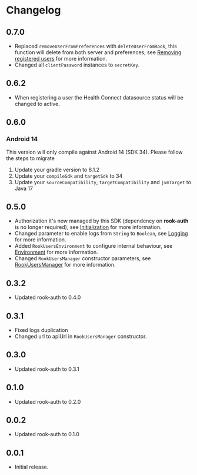 # Changelog

## 0.7.0

* Replaced `removeUserFromPreferences` with `deleteUserFromRook`, this function will delete from both server and
  preferences, see [Removing registered users](README.md#removing-registered-users) for more information.
* Changed all `clientPassword` instances to `secretKey`.

## 0.6.2

* When registering a user the Health Connect datasource status will be changed to active.

## 0.6.0

### Android 14

This version will only compile against Android 14 (SDK 34). Please follow the steps to migrate

1. Update your gradle version to 8.1.2
2. Update your `compileSdk` and `targetSdk` to 34
3. Update your `sourceCompatibility`, `targetCompatibility` and `jvmTarget` to Java 17

## 0.5.0

* Authorization it's now managed by this SDK (dependency on **rook-auth** is no longer required),
  see [Initialization](README.md#initialization) for more information.
* Changed parameter to enable logs from `String` to `Boolean`, see [Logging](README.md#logging) for more information.
* Added `RookUsersEnvironment` to configure internal behaviour, see [Environment](README.md#environment) for
  more information.
* Changed `RookUsersManager` constructor parameters, see [RookUsersManager](README.md#rookusersmanager) for more
  information.

## 0.3.2

* Updated rook-auth to 0.4.0

## 0.3.1

* Fixed logs duplication
* Changed url to apiUrl in `RookUsersManager` constructor.

## 0.3.0

* Updated rook-auth to 0.3.1

## 0.1.0

* Updated rook-auth to 0.2.0

## 0.0.2

* Updated rook-auth to 0.1.0

## 0.0.1

* Initial release.
